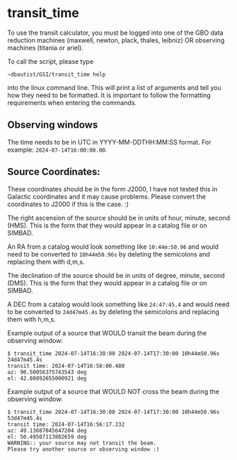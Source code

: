# transit_time

To use the transit calculator, you must be logged into one of the GBO data reduction machines (maxwell, newton, plack, thales, leibniz) OR observing machines (titania or ariel). 

To call the script, please type 

    ~dbautist/GSI/transit_time help 

into the linux command line. This will print a list of arguments and tell you how they need to be formatted. It is important to follow the formatting requirements when entering the commands. 

## Observing windows
The time needs to be in UTC in YYYY-MM-DDTHH:MM:SS format. For example: `2024-07-14T16:00:00.00`. 

## Source Coordinates:
These coordinates should be in the form J2000, I have not tested this in Galactic coordinates and it may cause problems. Please convert the coordinates to J2000 if this is the case. :)

The right ascension of the source should be in units of hour, minute, second (HMS). This is the form that they would appear in a catalog file or on SIMBAD. 

An RA from a catalog would look something like `10:44m:50.96` and would need to be converted to `10h44m50.96s` by deleting the semicolons and replacing them with d,m,s. 

The declination of the source should be in units of degree, minute, second (DMS). This is the form that they would appear in a catalog file or on SIMBAD. 

A DEC from a catalog would look something like `24:47:45.4` and would need to be converted to `24d47m45.4s` by deleting the semicolons and replacing them with h,m,s. 


Example output of a source that WOULD transit the beam during the observing window:

    $ transit_time 2024-07-14T16:30:00 2024-07-14T17:30:00 10h44m50.96s 24d47m45.4s
    transit time: 2024-07-14T16:58:00.480
    az: 90.50056375743543 deg
    el: 42.80892655000921 deg


Example output of a source that WOULD NOT cross the beam during the observing window:

    $ transit_time 2024-07-14T16:30:00 2024-07-14T17:30:00 10h44m50.96s 53d47m45.4s
    transit time: 2024-07-14T16:56:17.232
    az: 49.13687045647204 deg
    el: 50.49507113802659 deg
    WARNING:: your source may not transit the beam.
    Please try another source or observing window :)